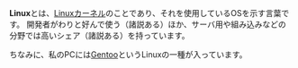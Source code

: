 **Linux**とは、[Linuxカーネル](https://www.kernel.org/)のことであり、それを使用しているOSを示す言葉です。
開発者がわりと好んで使う（諸説ある）ほか、サーバ用や組み込みなどの分野では高いシェア（諸説ある）を持っています。

ちなみに、私のPCには[Gentoo](/search?q=Gentoo)というLinuxの一種が入っています。
